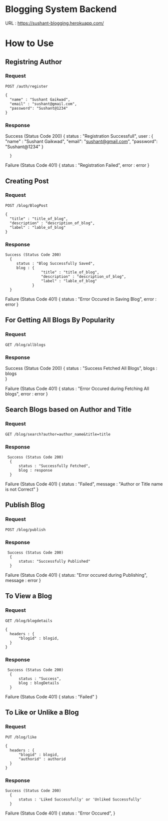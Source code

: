 # Blogging System Backend

URL : https://sushant-blogging.herokuapp.com/

# How to Use 

## Registring Author

### Request

`POST /auth/register`

    {
      "name" : "Sushant Gaikwad",
      "email" : "sushant@gmail.com",
      "password": "Sushant@1234"
    }

### Response

 Success (Status Code 200)
      {
         status : "Registration Successfull",
         user : {
                   "name" : "Sushant Gaikwad",
                   "email": "sushant@gmail.com",
                   "password": "Sushant@1234"
                }
        
      }
 
Failure (Status Code 401)
      {
        status : "Registration Failed",
        error : error
      }

## Creating Post

### Request

`POST /blog/BlogPost`

    {
      "title" : "title_of_blog",
      "description" : "description_of_blog",
      "label" : "lable_of_blog"
    }

### Response

    Success (Status Code 200)
      {
         status : "Blog Successfully Saved",
         blog : {
                    "title" : "title_of_blog",
                    "description" : "description_of_blog",
                    "label" : "lable_of_blog"
                }        
      }
 
Failure (Status Code 401)
      {
            status : "Error Occured in Saving Blog",
            error : error
      }

## For Getting All Blogs By Popularity

### Request

`GET /blog/allblogs`

### Response

   Success (Status Code 200)
      {
          status : "Success Fetched All Blogs",
          blogs : blogs      
      }
 
   Failure (Status Code 401)
      {
            status : "Error Occured during Fetching All blogs",
            error : error
      }
      
## Search Blogs based on Author and Title

### Request

`GET /blog/search?author=author_name&title=title`

### Response

     Success (Status Code 200)
      {
          status : "Successfully Fetched",
          blog : response    
      }
 
   Failure (Status Code 401)
      {
            status : "Failed",
            message : "Author or Title name is not Correct"
      }

## Publish Blog 

### Request

`POST /blog/publish`

### Response

     Success (Status Code 200)
      {
          status: "Successfully Published"
      }
 
   Failure (Status Code 401)
      {
            status: "Error occured during Publishing",
            message : error
      }
    

## To View a Blog

### Request

`GET /blog/blogdetails`

    {
      headers : {
          "blogid" : blogid,
      }
    }

### Response

     Success (Status Code 200)
      {
          status : "Success",
          blog : blogDetails
      }
 
   Failure (Status Code 401)
      {
            status : "Failed"
      }
    

## To Like or Unlike a Blog

### Request

`PUT /blog/like`

    {
      headers : {
          "blogid" : blogid,
          "authorid" : authorid
      }
    }


### Response

    Success (Status Code 200)
      {
          status : 'Liked Successfully' or 'Unliked Successfully'
      }
 
   Failure (Status Code 401)
      {
             status : "Error Occured",
      }

